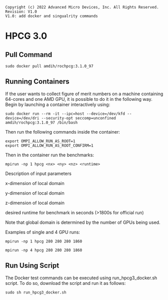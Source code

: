 ```
Copyright (c) 2022 Advanced Micro Devices, Inc. All Rights Reserved.
Revision: V1.0
V1.0: add docker and singualrity commands
```
# HPCG 3.0

## Pull Command

```
sudo docker pull amdih/rochpcg:3.1.0_97
```
## Running Containers
If the user wants to collect figure of merit numbers on a machine containing 64-cores and one AMD GPU, it is possible to do it in the following way. Begin by launching a container interactively using:
```
sudo docker run --rm -it --ipc=host --device=/dev/kfd --device=/dev/dri --security-opt seccomp=unconfined  amdih/rochpcg:3.1.0_97 /bin/bash
```
Then run the following commands inside the container:
```
export OMPI_ALLOW_RUN_AS_ROOT=1 
export OMPI_ALLOW_RUN_AS_ROOT_CONFIRM=1
```
Then in the container run the benchmarks:
```
mpirun -np 1 hpcg <nx> <ny> <nz> <runtime>
```
Description of input parameters

<nx>      x-dimension of local domain

<ny>      y-dimension of local domain

<nz>      z-dimension of local domain

<runtime> desired runtime for benchmark in seconds (>1800s for official run)

Note that global domain is determined by the number of GPUs being used.

Examples of single and 4 GPU runs:
```
mpirun -np 1 hpcg 280 280 280 1860 
```
```
mpirun -np 4 hpcg 280 280 280 1860 
```
## Run Using Script
The Docker test commands can be executed using run_hpcg3_docker.sh script. To do so, download the script and run it as follows:
```
sudo sh run_hpcg3_docker.sh
```
